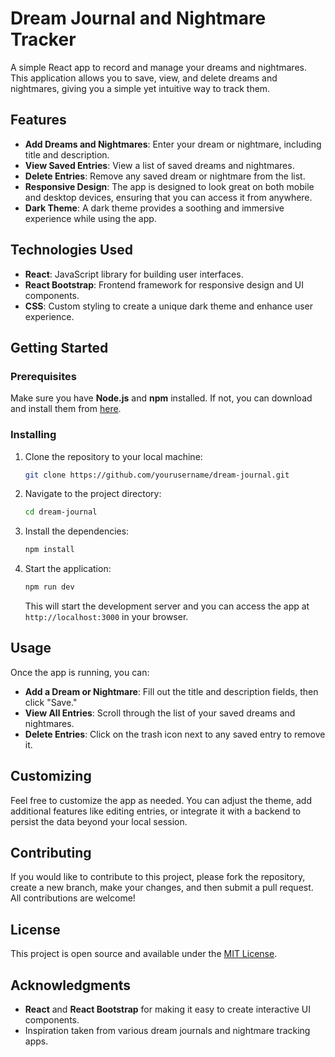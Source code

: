 # Dream Journal and Nightmare Tracker

A simple React app to record and manage your dreams and nightmares. This application allows you to save, view, and delete dreams and nightmares, giving you a simple yet intuitive way to track them.

## Features

- **Add Dreams and Nightmares**: Enter your dream or nightmare, including title and description.
- **View Saved Entries**: View a list of saved dreams and nightmares.
- **Delete Entries**: Remove any saved dream or nightmare from the list.
- **Responsive Design**: The app is designed to look great on both mobile and desktop devices, ensuring that you can access it from anywhere.
- **Dark Theme**: A dark theme provides a soothing and immersive experience while using the app.

## Technologies Used

- **React**: JavaScript library for building user interfaces.
- **React Bootstrap**: Frontend framework for responsive design and UI components.
- **CSS**: Custom styling to create a unique dark theme and enhance user experience.

## Getting Started

### Prerequisites

Make sure you have **Node.js** and **npm** installed. If not, you can download and install them from [here](https://nodejs.org/).

### Installing

1. Clone the repository to your local machine:
    ```bash
    git clone https://github.com/yourusername/dream-journal.git
    ```

2. Navigate to the project directory:
    ```bash
    cd dream-journal
    ```

3. Install the dependencies:
    ```bash
    npm install
    ```

4. Start the application:
    ```bash
    npm run dev
    ```

   This will start the development server and you can access the app at `http://localhost:3000` in your browser.

## Usage

Once the app is running, you can:

- **Add a Dream or Nightmare**: Fill out the title and description fields, then click "Save."
- **View All Entries**: Scroll through the list of your saved dreams and nightmares.
- **Delete Entries**: Click on the trash icon next to any saved entry to remove it.

## Customizing

Feel free to customize the app as needed. You can adjust the theme, add additional features like editing entries, or integrate it with a backend to persist the data beyond your local session.

## Contributing

If you would like to contribute to this project, please fork the repository, create a new branch, make your changes, and then submit a pull request. All contributions are welcome!

## License

This project is open source and available under the [MIT License](LICENSE).

## Acknowledgments

- **React** and **React Bootstrap** for making it easy to create interactive UI components.
- Inspiration taken from various dream journals and nightmare tracking apps.
